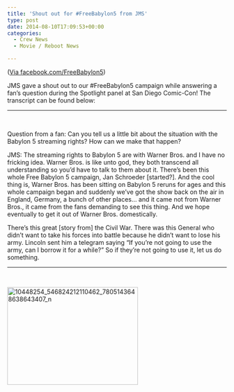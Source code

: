 ```yaml
---
title: 'Shout out for #FreeBabylon5 from JMS'
type: post
date: 2014-08-10T17:09:53+00:00
categories:
  - Crew News
  - Movie / Reboot News

---
```

(<a href="https://www.facebook.com/FreeBabylon5" target="_blank">Via facebook.com/FreeBabylon5</a>)

JMS gave a shout out to our #FreeBabylon5 campaign while answering a fan&#8217;s question during the Spotlight panel at San Diego Comic-Con! The transcript can be found below:

* * *

&nbsp;

Question from a fan: Can you tell us a little bit about the situation with the Babylon 5 streaming rights? How can we make that happen?

JMS: The streaming rights to Babylon 5 are with Warner Bros. and I have no fricking idea. Warner Bros. is like unto god, they both transcend all understanding so you’d have to talk to them about it. There’s been this whole Free Babylon 5 campaign, Jan Schroeder [started?]. And the cool thing is, Warner Bros. has been sitting on Babylon 5 reruns for ages and this whole campaign began and suddenly we’ve got the show back on the air in England, Germany, a bunch of other places… and it came not from Warner Bros., it came from the fans demanding to see this thing. And we hope eventually to get it out of Warner Bros. domestically.

There’s this great [story from] the Civil War. There was this General who didn’t want to take his forces into battle because he didn’t want to lose his army. Lincoln sent him a telegram saying “If you’re not going to use the army, can I borrow it for a while?” So if they’re not going to use it, let us do something.

* * *

&nbsp;

[<img class="aligncenter size-medium wp-image-910" src="http://freeb5:8888/wp-content/uploads/2014/08/10448254_546824212110462_7805143648638643407_n-300x224.jpg" alt="10448254_546824212110462_7805143648638643407_n" width="300" height="224" />][1]

 [1]: http://freeb5:8888/wp-content/uploads/2014/08/10448254_546824212110462_7805143648638643407_n.jpg
